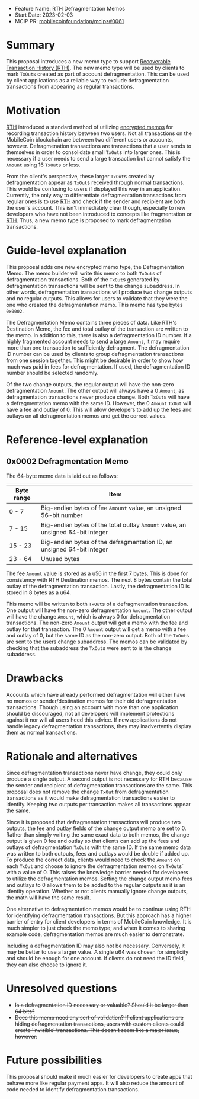 - Feature Name: RTH Defragmentation Memos
- Start Date: 2023-02-03
- MCIP PR: [mobilecoinfoundation/mcips#0061](https://github.com/mobilecoinfoundation/mcips/pull/0061)

# Summary
[summary]: #summary

This proposal introduces a new memo type to support [Recoverable Transaction History (RTH)](https://github.com/mobilecoinfoundation/mcips/pull/4). The new memo type will be used by clients to mark `TxOut`s created as part of account defragmentation. This can be used by client applications as a reliable way to exclude defragmentation transactions from appearing as regular transactions.

# Motivation
[motivation]: #motivation

[RTH](https://github.com/mobilecoinfoundation/mcips/pull/4) introduced a standard method of utilizing [encrypted memos](https://github.com/mobilecoinfoundation/mcips/pull/3) for recording transaction history between two users. Not all transactions on the MobileCoin blockchain are between two different users or accounts, however. Defragmenation transactions are transactions that a user sends to themselves in order to consolidate small `TxOut`s into larger ones. This is necessary if a user needs to send a large transaction but cannot satisfy the `Amount` using 16 `TxOut`s or less.

From the client's perspective, these larger `TxOut`s created by defragmentation appear as `TxOut`s received through normal transactions. This would be confusing to users if displayed this way in an application. Currently, the only way to differentiate defragmentation transactions from regular ones is to use [RTH](https://github.com/mobilecoinfoundation/mcips/pull/4) and check if the sender and recipient are both the user's account. This isn't immediately clear though, especially to new developers who have not been introduced to concepts like fragmentation or [RTH](https://github.com/mobilecoinfoundation/mcips/pull/4). Thus, a new memo type is proposed to mark defragmentation transactions.

# Guide-level explanation
[guide-level-explanation]: #guide-level-explanation

This proposal adds one new encrypted memo type, the Defragmentation Memo. The memo builder will write this memo to both `TxOut`s of defragmentation transactions. Both of the `TxOut`s generated by defragmentation transactions will be sent to the change subaddress. In other words, defragmentation transactions will produce two change outputs and no regular outputs. This allows for users to validate that they were the one who created the defragmentation memo. This memo has type bytes `0x0002`.

The Defragmentation Memo contains three pieces of data. Like RTH's Destination Memo, the fee and total outlay of the transaction are written to the memo. In addition to this, there is also a defragmentation ID number. If a highly fragmented account needs to send a large `Amount`, it may require more than one transaction to sufficiently defragment. The defragmentation ID number can be used by clients to group defragmentation transactions from one session together. This might be desirable in order to show how much was paid in fees for defragmentation. If used, the defragmentation ID number should be selected randomly.

Of the two change outputs, the regular output will have the non-zero defragmentation `Amount`. The other output will always have a 0 `Amount`, as defragmentation transactions never produce change. Both `TxOut`s will have a defragmentation memo with the same ID. However, the 0 `Amount` `TxOut` will have a fee and outlay of 0. This will allow developers to add up the fees and outlays on all defragmentation memos and get the correct values.

# Reference-level explanation
[reference-level-explanation]: #reference-level-explanation

## 0x0002 Defragmentation Memo

The 64-byte memo data is laid out as follows:

| Byte range | Item |
| ---------- | ---- |
| 0 - 7      | Big-endian bytes of fee `Amount` value, an unsigned 56-bit number |
| 7 - 15     | Big-endian bytes of the total outlay `Amount` value, an unsigned 64-bit integer |
| 15 - 23    | Big-endian bytes of the defragmentation ID, an unsigned 64-bit integer |
| 23 - 64    | Unused bytes |

The fee `Amount` value is stored as a u56 in the first 7 bytes. This is done for consistency with RTH Destination memos. The next 8 bytes contain the total outlay of the defragmentation transaction. Lastly, the defragmentation ID is stored in 8 bytes as a u64.

This memo will be written to both `TxOut`s of a defragmentation transaction. One output will have the non-zero defragmentation `Amount`. The other output will have the change `Amount`, which is always 0 for defragmentation transactions. The non-zero `Amount` output will get a memo with the fee and outlay for that transaction. The 0 `Amount` output will get a memo with a fee and outlay of 0, but the same ID as the non-zero output. Both of the `TxOut`s are sent to the users change subaddress. The memos can be validated by checking that the subaddress the `TxOut`s were sent to is the change subaddress.

# Drawbacks
[drawbacks]: #drawbacks

Accounts which have already performed defragmentation will either have no memos or sender/destination memos for their old defragmentation transactions. Though using an account with more than one application should be discouraged, not all developers will implement protections against it nor will all users heed this advice. If new applications do not handle legacy defragmentation transactions, they may inadvertently display them as normal transactions.

# Rationale and alternatives
[rationale-and-alternatives]: #rationale-and-alternatives

Since defragmentation transactions never have change, they could only produce a single output. A second output is not necessary for RTH because the sender and recipient of defragmentation transactions are the same. This proposal does not remove the change `TxOut` from defragmentation transactions as it would make defragmentation transactions easier to identify. Keeping two outputs per transaction makes all transactions appear the same.

Since it is proposed that defragmentation transactions will produce two outputs, the fee and outlay fields of the change output memo are set to 0. Rather than simply writing the same exact data to both memos, the change output is given 0 fee and outlay so that clients can add up the fees and outlays of defragmentation `TxOut`s with the same ID. If the same memo data was written to both outputs, fees and outlays would be double if added up. To produce the correct data, clients would need to check the `Amount` on each `TxOut` and choose to ignore the defragmentation memos on `TxOut`s` with a value of 0. This raises the knowledge barrier needed for developers to utilize the defragmentation memos. Setting the change output memo fees and outlays to 0 allows them to be added to the regular outputs as it is an identity operation. Whether or not clients manually ignore change outputs, the math will have the same result.

One alternative to defragmentation memos would be to continue using RTH for identifying defragmentation transactions. But this approach has a higher barrier of entry for client developers in terms of MobileCoin knowledge. It is much simpler to just check the memo type; and when it comes to sharing example code, defragmentation memos are much easier to demonstrate.

Including a defragmentation ID may also not be necessary. Conversely, it may be better to use a larger value. A single u64 was chosen for simplicity and should be enough for one account. If clients do not need the ID field, they can also choose to ignore it.

# Unresolved questions
[unresolved-questions]: #unresolved-questions

- ~~Is a defragmentation ID necessary or valuable? Should it be larger than 64 bits?~~
- ~~Does this memo need any sort of validation? If client applications are hiding defragmentation transactions, users with custom clients could create 'invisible' transactions. This doesn't seem like a major issue, however.~~

# Future possibilities
[future-possibilities]: #future-possibilities

This proposal should make it much easier for developers to create apps that behave more like regular payment apps. It will also reduce the amount of code needed to identify defragmentation transactions.

